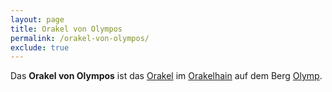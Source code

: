 ```yaml
---
layout: page
title: Orakel von Olympos
permalink: /orakel-von-olympos/
exclude: true
---
```


Das **Orakel von Olympos** ist das [Orakel](/orakel/) im [Orakelhain](/orakelhain/) auf dem Berg [Olymp](/olymp/).

